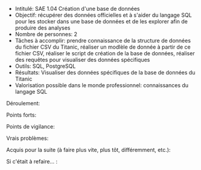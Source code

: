 - Intitulé: SAE 1.04 Création d'une base de données
- Objectif:  récupérer des données officielles et à s'aider du langage SQL pour les stocker dans une base de données et de les explorer afin de produire des analyses
- Nombre de personnes: 2 
- Tâches à accomplir: prendre connaissance de la structure de données du fichier CSV du Titanic, réaliser un modlèle de donnée à partir de ce fichier CSV, réaliser le script de création de la base de données, réaliser des requêtes pour visualiser des données spécifiques
- Outils: SQL, PostgreSQL
- Résultats: Visualiser des données spécifiques de la base de données du Titanic
- Valorisation possible dans le monde professionnel: connaissances du langage SQL

Déroulement: 

Points forts: 

Points de vigilance:

Vrais problèmes: 

Acquis pour la suite (à faire plus vite, plus tôt, différemment, etc.):

Si c'était à refaire... : 

